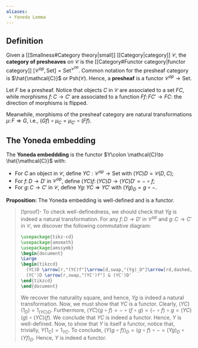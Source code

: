 ```yaml
---
aliases:
 - Yoneda Lemma
---
```

## Definition
Given a [[Smallness#Category theory|small]] [[Category|category]] $\mathcal{C}$, the **category of presheaves** on $\mathcal{C}$ is the [[Category#Functor category|functor category]] $[\mathcal{C}^{op},\mathrm{Set}] = \mathrm{Set}^{\mathcal{C}^{op}}$. Common notation for the presheaf category is $\hat{\mathcal{C}}$ or $\mathrm{Psh}(\mathcal{C})$. Hence, a **presheaf** is a functor $\mathcal{C}^{op}\to \mathrm{Set}$.

Let $F$ be a presheaf. Notice that objects $C$ in $\mathcal{C}$ are associated to a set $FC$, while morphisms $f\colon C\to C'$ are associated to a function $Ff\colon FC'\to FC$: the direction of morphisms is flipped.

Meanwhile, morphisms of the presheaf category are natural transformations $\mu\colon F\Rightarrow G$, i.e., $(Gf)\circ \mu_C = \mu_{C'}\circ (Ff)$.

## The Yoneda embedding
The **Yoneda embeddding** is the functor $Y\colon \mathcal{C}\to \hat{\mathcal{C}}$ with:
- For $C$ an object in $\mathcal{C}$, define $YC: \mathcal{C}^{op}\to\mathrm{Set}$ with $(YC)D = \mathcal{C}(D,C)$;
- For $f\colon D\to D'$ in $\mathcal{C}^{op}$, define $(YC)f\colon (YC)D\to (YC)D' = -\circ f$;
- For $g\colon C\to C'$ in $\mathcal{C}$, define $Yg\colon YC\Rightarrow YC'$ with $(Yg)_D = g\circ -$.

**Proposition:** The Yoneda embedding is well-defined and is a functor.
>[!proof]-
>To check well-definedness, we should check that $Yg$ is indeed a natural transformation. For any $f\colon D\to D'$ in $\mathcal{C}^{op}$ and $g\colon C\to C'$ in $\mathcal{C}$, we discover the following commutative diagram:
>```tikz
>\usepackage{tikz-cd}
>\usepackage{amsmath}
>\usepackage{amssymb}
>\begin{document}
>\Large
>\begin{tikzcd}
>	(YC)D \arrow[r,"(YC)f"]\arrow[d,swap,"(Yg)_D"]\arrow[rd,dashed,"g\circ -\circ f"] & (YC)D'\arrow[d,"(Yg)_D"]\\
>	(YC')D \arrow[r,swap,"(YC')f"] & (YC')D'
>\end{tikzcd}
>\end{document}
>```
>We recover the naturality square, and hence, $Yg$ is indeed a natural transformation.
>Now, we must show that $YC$ is a functor. Clearly, $(YC)(1_D) = 1_{(YC)D}$. Furthermore, $(YC)(g\circ f) = -\circ (f\circ g) = (-\circ f)\circ g = (YC)(g)\circ(YC)(f)$. We conclude that $YC$ is indeed a functor. Hence, $Y$ is well-defined.
>Now, to show that $Y$ is itself a functor, notice that, trivially, $Y(1_C) = 1_{YC}$. To conclude, $(Y(g\circ f))_D = (g\circ f)\circ- = (Yg)_D\circ(Yf)_D$. Hence, $Y$ is indeed a functor.
